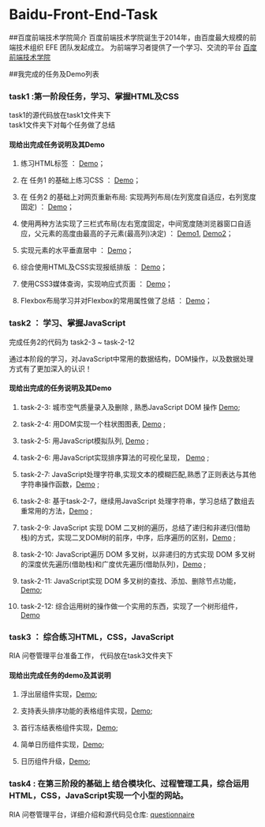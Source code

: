 # Baidu-Front-End-Task

##百度前端技术学院简介
百度前端技术学院诞生于2014年，由百度最大规模的前端技术组织 EFE 团队发起成立。
为前端学习者提供了一个学习、交流的平台
[百度前端技术学院](http://ife.baidu.com/)

##我完成的任务及Demo列表

### task1 :第一阶段任务，学习、掌握HTML及CSS
task1的源代码放在task1文件夹下<br>
task1文件夹下对每个任务做了总结

#### 现给出完成任务说明及其Demo

1. 练习HTML标签 ： [Demo](http://1039958384.github.io/IFE/task1/task-1-1/)；

2. 在 任务1 的基础上练习CSS ：  [Demo](http://1039958384.github.io/IFE/task1/task-1-2)；

3. 在 任务2 的基础上对网页重新布局: 实现两列布局(左列宽度自适应，右列宽度固定) ： [Demo](http://1039958384.github.io/IFE/task1/task-1-5)；

4. 使用两种方法实现了三栏式布局(左右宽度固定，中间宽度随浏览器窗口自适应，父元素的高度由最高的子元素(最高列)决定) ： [Demo1](http://1039958384.github.io/IFE/task1/task-1-3),  [Demo2](http://1039958384.github.io/IFE/task1/task-1-3/index1.html)；

5. 实现元素的水平垂直居中 ： [Demo](http://1039958384.github.io/IFE/task1/task-1-4)；

6. 综合使用HTML及CSS实现报纸排版 ： [Demo](http://1039958384.github.io/IFE/task1/task-1-6)；

7.  使用CSS3媒体查询，实现响应式页面 ： [Demo](http://1039958384.github.io/IFE/task1/task-1-7)；

8.   Flexbox布局学习并对Flexbox的常用属性做了总结 ： [Demo](http://1039958384.github.io/IFE/task1/task-1-8)；



### task2 ： 学习、掌握JavaScript
完成任务2的代码为 task2-3 ~ task-2-12<br>

通过本阶段的学习，对JavaScript中常用的数据结构，DOM操作，以及数据处理方式有了更加深入的认识！

#### 现给出完成的任务说明及其Demo
  1. task-2-3: 城市空气质量录入及删除 , 熟悉JavaScript DOM 操作 [Demo](http://1039958384.github.io/IFE/task-2-3);
  
  2. task-2-4: 用DOM实现一个柱状图图表, [Demo](http://1039958384.github.io/IFE/task-2-4)  ;

  3. task-2-5: 用JavaScript模拟队列, [Demo](http://1039958384.github.io/IFE/task-2-5) ; 
  
  4. task-2-6: 用JavaScript实现排序算法的可视化呈现， [Demo](http://1039958384.github.io/IFE/task-2-6) ; 

  5. task-2-7: JavaScript处理字符串,实现文本的模糊匹配,熟悉了正则表达与其他字符串操作函数，[Demo](http://1039958384.github.io/IFE/task-2-7) ;
  
  6. task-2-8: 基于task-2-7，继续用JavaScript 处理字符串，学习总结了数组去重常用的方法，[Demo](http://1039958384.github.io/IFE/task-2-8) ; 
  
  7. task-2-9: JavaScript 实现 DOM 二叉树的遍历，总结了递归和非递归(借助栈)的方式，实现二叉DOM树的前序，中序，后序遍历的区别，[Demo](http://1039958384.github.io/IFE/task-2-9)  ;
  
  8. task-2-10: JavaScript遍历 DOM 多叉树，以非递归的方式实现 DOM 多叉树的深度优先遍历(借助栈)和广度优先遍历(借助队列)，[Demo](http://1039958384.github.io/IFE/task-2-10) ;
 
  9. task-2-11: JavaScript实现 DOM 多叉树的查找、添加、删除节点功能，[Demo](http://1039958384.github.io/IFE/task-2-11);
  
  10. task-2-12: 综合运用树的操作做一个实用的东西，实现了一个树形组件，[Demo](http://1039958384.github.io/IFE/task-2-12)

### task3 ： 综合练习HTML，CSS，JavaScript
  RIA 问卷管理平台准备工作， 代码放在task3文件夹下
#### 现给出完成任务的demo及其说明
  1. 浮出层组件实现，[Demo](http://1039958384.github.io/IFE/task3/task3-1);
  
  2. 支持表头排序功能的表格组件实现，[Demo](http://1039958384.github.io/IFE/task3/task3-2);

  3. 首行冻结表格组件实现，[Demo](http://1039958384.github.io/IFE/task3/task3-3);
  
  4. 简单日历组件实现，[Demo](http://1039958384.github.io/IFE/task3/task3-4);
  
  5. 日历组件升级，[Demo](http://1039958384.github.io/IFE/task3/task3-5);
  

### task4 : 在第三阶段的基础上 结合模块化、过程管理工具，综合运用HTML，CSS，JavaScript实现一个小型的网站。
RIA 问卷管理平台，详细介绍和源代码见仓库: [questionnaire](https://github.com/1039958384/questionnaire)


  

